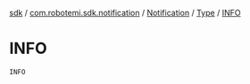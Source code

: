 [sdk](../../../index.md) / [com.robotemi.sdk.notification](../../index.md) / [Notification](../index.md) / [Type](index.md) / [INFO](./-i-n-f-o.md)

# INFO

`INFO`